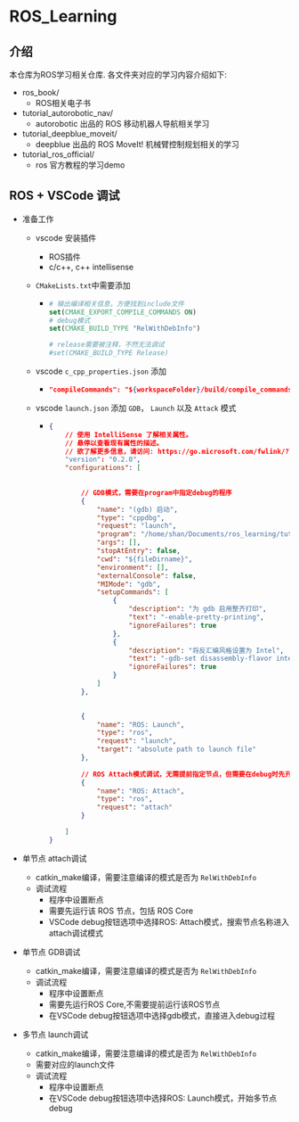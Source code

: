 # ROS_Learning

## 介绍

本仓库为ROS学习相关仓库. 各文件夹对应的学习内容介绍如下:

-   ros_book/
    -   ROS相关电子书
-   tutorial_autorobotic_nav/
    -   autorobotic 出品的 ROS 移动机器人导航相关学习
-   tutorial_deepblue_moveit/
    -   deepblue 出品的 ROS MoveIt! 机械臂控制规划相关的学习
-   tutorial_ros_official/
    -   ros 官方教程的学习demo





## ROS + VSCode 调试

-   准备工作

    -   vscode 安装插件

        -   ROS插件
        -   c/c++, c++ intellisense

    -   `CMakeLists.txt`中需要添加

        -   ```Cmake
            # 输出编译相关信息，方便找到include文件
            set(CMAKE_EXPORT_COMPILE_COMMANDS ON) 
            # debug模式
            set(CMAKE_BUILD_TYPE "RelWithDebInfo")
            
            # release需要被注释，不然无法调试
            #set(CMAKE_BUILD_TYPE Release)
            ```

    -   vscode `c_cpp_properties.json` 添加

        -   ```json
            "compileCommands": "${workspaceFolder}/build/compile_commands.json"
            ```

    -   vscode `launch.json` 添加 `GDB`， `Launch` 以及 `Attack` 模式

        -   ```json
            {
                // 使用 IntelliSense 了解相关属性。 
                // 悬停以查看现有属性的描述。
                // 欲了解更多信息，请访问: https://go.microsoft.com/fwlink/?linkid=830387
                "version": "0.2.0",
                "configurations": [
                    
                    
                    // GDB模式，需要在program中指定debug的程序
                    {
                        "name": "(gdb) 启动",
                        "type": "cppdbg",
                        "request": "launch",
                        "program": "/home/shan/Documents/ros_learning/tutorial_ros_official/devel/lib/beginner_tutorials/talker",
                        "args": [],
                        "stopAtEntry": false,
                        "cwd": "${fileDirname}",
                        "environment": [],
                        "externalConsole": false,
                        "MIMode": "gdb",
                        "setupCommands": [
                            {
                                "description": "为 gdb 启用整齐打印",
                                "text": "-enable-pretty-printing",
                                "ignoreFailures": true
                            },
                            {
                                "description": "将反汇编风格设置为 Intel",
                                "text": "-gdb-set disassembly-flavor intel",
                                "ignoreFailures": true
                            }
                        ]
                    },
            
                
                    {
                        "name": "ROS: Launch",
                        "type": "ros",
                        "request": "launch",
                        "target": "absolute path to launch file"
                    },
                    
                    // ROS Attach模式调试，无需提前指定节点，但需要在debug时先开启节点，debug时选择正在运行的节点
                    {
                        "name": "ROS: Attach",
                        "type": "ros",
                        "request": "attach"
                    }
            
                ]
            }
            ```

-   单节点 attach调试
    -   catkin_make编译，需要注意编译的模式是否为 `RelWithDebInfo`
    -   调试流程
        -   程序中设置断点
        -   需要先运行该 ROS 节点，包括 ROS Core
        -   VSCode debug按钮选项中选择ROS: Attach模式，搜索节点名称进入attach调试模式
-   单节点 GDB调试
    -   catkin_make编译，需要注意编译的模式是否为 `RelWithDebInfo`
    -   调试流程
        -   程序中设置断点
        -   需要先运行ROS Core,不需要提前运行该ROS节点
        -   在VSCode debug按钮选项中选择gdb模式，直接进入debug过程
-   多节点 launch调试
    -   catkin_make编译，需要注意编译的模式是否为 `RelWithDebInfo`
    -   需要对应的launch文件
    -   调试流程
        -   程序中设置断点
        -   在VSCode debug按钮选项中选择ROS: Launch模式，开始多节点debug

